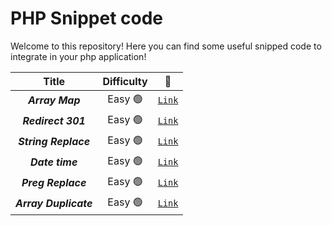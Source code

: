 # PHP Snippet code
Welcome to this repository! Here you can find some useful snipped code to integrate in your php application!

| Title | Difficulty | 🔗 |
|:-----:|:----------:|:--:|
|***Array Map***|Easy 🟢 | [`Link`](https://github.com/LeonardoBruno98/snippet-php/blob/main/array_map.php)|
|***Redirect 301***|Easy 🟢 | [`Link`](https://github.com/LeonardoBruno98/snippet-php/blob/main/redirect_301.php)|
|***String Replace***|Easy 🟢 | [`Link`](https://github.com/LeonardoBruno98/snippet-php/blob/main/str_replace.php)|
|***Date time***|Easy 🟢 | [`Link`](https://github.com/LeonardoBruno98/snippet-php/blob/main/date-time.php)|
|***Preg Replace***|Easy 🟢 | [`Link`](https://github.com/LeonardoBruno98/snippet-php/blob/main/preg_replace.php)|
|***Array Duplicate***|Easy 🟢 | [`Link`](https://github.com/LeonardoBruno98/snippet-php/blob/main/array_duplicate.php)|
